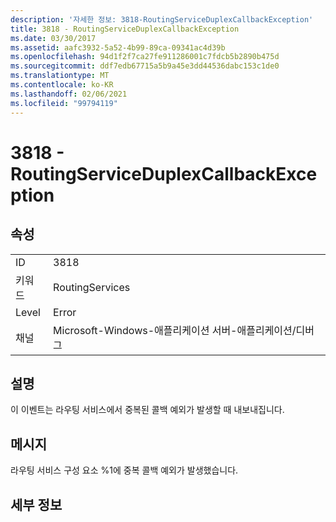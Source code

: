 ```yaml
---
description: '자세한 정보: 3818-RoutingServiceDuplexCallbackException'
title: 3818 - RoutingServiceDuplexCallbackException
ms.date: 03/30/2017
ms.assetid: aafc3932-5a52-4b99-89ca-09341ac4d39b
ms.openlocfilehash: 94d1f2f7ca27fe911286001c7fdcb5b2890b475d
ms.sourcegitcommit: ddf7edb67715a5b9a45e3dd44536dabc153c1de0
ms.translationtype: MT
ms.contentlocale: ko-KR
ms.lasthandoff: 02/06/2021
ms.locfileid: "99794119"
---
```

# <a name="3818---routingserviceduplexcallbackexception"></a>3818 - RoutingServiceDuplexCallbackException

## <a name="properties"></a>속성  
  
|||  
|-|-|  
|ID|3818|  
|키워드|RoutingServices|  
|Level|Error|  
|채널|Microsoft-Windows-애플리케이션 서버-애플리케이션/디버그|  
  
## <a name="description"></a>설명  

 이 이벤트는 라우팅 서비스에서 중복된 콜백 예외가 발생할 때 내보내집니다.  
  
## <a name="message"></a>메시지  

 라우팅 서비스 구성 요소 %1에 중복 콜백 예외가 발생했습니다.  
  
## <a name="details"></a>세부 정보
